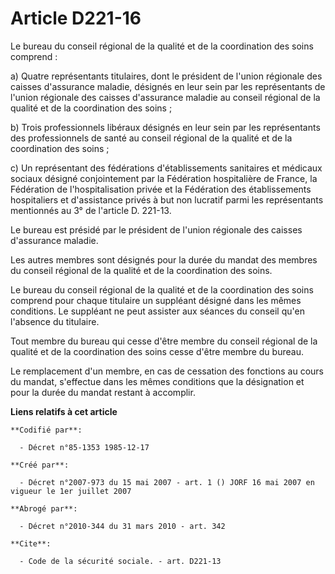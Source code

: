 # Article D221-16

Le bureau du conseil régional de la qualité et de la coordination des soins comprend :

a) Quatre représentants titulaires, dont le président de l'union régionale des caisses d'assurance maladie, désignés en leur
sein par les représentants de l'union régionale des caisses d'assurance maladie au conseil régional de la qualité et de la
coordination des soins ;

b) Trois professionnels libéraux désignés en leur sein par les représentants des professionnels de santé au conseil régional
de la qualité et de la coordination des soins ;

c) Un représentant des fédérations d'établissements sanitaires et médicaux sociaux désigné conjointement par la Fédération
hospitalière de France, la Fédération de l'hospitalisation privée et la Fédération des établissements hospitaliers et
d'assistance privés à but non lucratif parmi les représentants mentionnés au 3° de l'article D. 221-13.

Le bureau est présidé par le président de l'union régionale des caisses d'assurance maladie.

Les autres membres sont désignés pour la durée du mandat des membres du conseil régional de la qualité et de la coordination
des soins.

Le bureau du conseil régional de la qualité et de la coordination des soins comprend pour chaque titulaire un suppléant
désigné dans les mêmes conditions. Le suppléant ne peut assister aux séances du conseil qu'en l'absence du titulaire.

Tout membre du bureau qui cesse d'être membre du conseil régional de la qualité et de la coordination des soins cesse d'être
membre du bureau.

Le remplacement d'un membre, en cas de cessation des fonctions au cours du mandat, s'effectue dans les mêmes conditions que
la désignation et pour la durée du mandat restant à accomplir.

**Liens relatifs à cet article**

	**Codifié par**:

	  - Décret n°85-1353 1985-12-17

	**Créé par**:

	  - Décret n°2007-973 du 15 mai 2007 - art. 1 () JORF 16 mai 2007 en vigueur le 1er juillet 2007

	**Abrogé par**:

	  - Décret n°2010-344 du 31 mars 2010 - art. 342

	**Cite**:

	  - Code de la sécurité sociale. - art. D221-13
